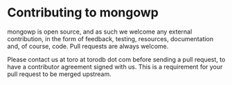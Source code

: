 Contributing to mongowp
=======================

mongowp is open source, and as such we welcome any external contribution, in the form of feedback, testing, resources, documentation and, of course, code.
Pull requests are always welcome.

Please contact us at toro at torodb dot com before sending a pull request, to have a contributor agreement signed with us. This is a requirement for your pull request to be merged upstream.
